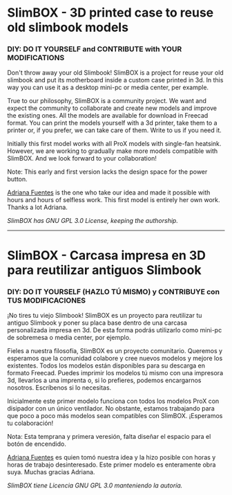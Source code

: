 # SlimBOX - 3D printed case to reuse old slimbook models
### DIY: DO IT YOURSELF and CONTRIBUTE with YOUR MODIFICATIONS

Don't throw away your old Slimbook! SlimBOX is a project for reuse your old slimbook and put its motherboard inside a custom case printed in 3d. In this way you can use it as a desktop mini-pc or media center, per example.

True to our philosophy, SlimBOX is a community project. We want and expect the community to collaborate and create new models and improve the existing ones. All the models are available for download in Freecad format. You can print the models yourself with a 3d printer, take them to a printer or, if you prefer, we can take care of them. Write to us if you need it.

Initially this first model works with all ProX models with single-fan heatsink. However, we are working to gradually make more models compatible with SlimBOX. And we look forward to your collaboration!

Note: This early and first version lacks the design space for the power button.

[Adriana Fuentes](https://www.linkedin.com/in/adriana-fuentes-garc%C3%ADa-92756b68/) is the one who take our idea and made it possible with hours and hours of selfless work. This first model is entirely her own work. Thanks a lot Adriana.

*SlimBOX has GNU GPL 3.0 License, keeping the authorship.*

---------------------------------------------------
# SlimBOX - Carcasa impresa en 3D para reutilizar antiguos Slimbook
### DIY: DO IT YOURSELF (HAZLO TÚ MISMO) y CONTRIBUYE con TUS MODIFICACIONES

¡No tires tu viejo Slimbook! SlimBOX es un proyecto para reutilizar tu antiguo Slimbook y poner su placa base dentro de una carcasa personalizada impresa en 3d. De esta forma podrás utilizarlo como mini-pc de sobremesa o media center, por ejemplo.

Fieles a nuestra filosofía, SlimBOX es un proyecto comunitario. Queremos y esperamos que la comunidad colabore y cree nuevos modelos y mejore los existentes. Todos los modelos están disponibles para su descarga en formato Freecad. Puedes imprimir los modelos tú mismo con una impresora 3d, llevarlos a una imprenta o, si lo prefieres, podemos encargarnos nosotros. Escríbenos si lo necesitas.

Inicialmente este primer modelo funciona con todos los modelos ProX con disipador con un único ventilador. No obstante, estamos trabajando para que poco a poco más modelos sean compatibles con SlimBOX. ¡Esperamos tu colaboración!

Nota: Esta temprana y primera veresión, falta diseñar el espacio para el botón de encendido.

[Adriana Fuentes](https://www.linkedin.com/in/adriana-fuentes-garc%C3%ADa-92756b68/) es quien tomó nuestra idea y la hizo posible con horas y horas de trabajo desinteresado. Este primer modelo es enteramente obra suya. Muchas gracias Adriana.

*SlimBOX tiene Licencia GNU GPL 3.0 manteniendo la autoría.*
